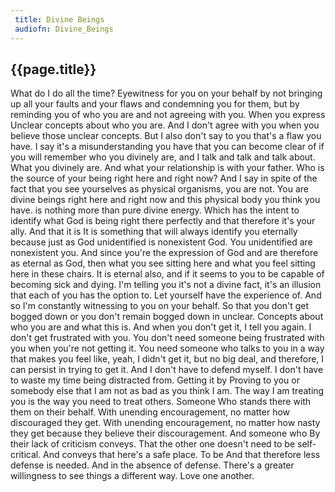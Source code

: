 ```yaml
---
 title: Divine Beings
 audiofn: Divine_Beings
---
```


## {{page.title}}

What do I do all the time? Eyewitness for you on your behalf by not
bringing up all your faults and your flaws and condemning you for them,
but by reminding you of who you are and not agreeing with you. When you
express Unclear concepts about who you are. And I don't agree with you
when you believe those unclear concepts. But I also don't say to you
that's a flaw you have. I say it's a misunderstanding you have that you
can become clear of if you will remember who you divinely are, and I
talk and talk and talk about. What you divinely are. And what your
relationship is with your father. Who is the source of your being right
here and right now? And I say in spite of the fact that you see
yourselves as physical organisms, you are not. You are divine beings
right here and right now and this physical body you think you have. is
nothing more than pure divine energy. Which has the intent to identify
what God is being right there perfectly and that therefore it's your
ally. And that it is It is something that will always identify you
eternally because just as God unidentified is nonexistent God. You
unidentified are nonexistent you. And since you're the expression of God
and are therefore as eternal as God, then what you see sitting here and
what you feel sitting here in these chairs. It is eternal also, and if
it seems to you to be capable of becoming sick and dying. I'm telling
you it's not a divine fact, it's an illusion that each of you has the
option to. Let yourself have the experience of. And so I'm constantly
witnessing to you on your behalf. So that you don't get bogged down or
you don't remain bogged down in unclear. Concepts about who you are and
what this is. And when you don't get it, I tell you again. I don't get
frustrated with you. You don't need someone being frustrated with you
when you're not getting it. You need someone who talks to you in a way
that makes you feel like, yeah, I didn't get it, but no big deal, and
therefore, I can persist in trying to get it. And I don't have to defend
myself. I don't have to waste my time being distracted from. Getting it
by Proving to you or somebody else that I am not as bad as you think I
am. The way I am treating you is the way you need to treat others.
Someone Who stands there with them on their behalf. With unending
encouragement, no matter how discouraged they get. With unending
encouragement, no matter how nasty they get because they believe their
discouragement. And someone who By their lack of criticism conveys. That
the other one doesn't need to be self-critical. And conveys that here's
a safe place. To be And that therefore less defense is needed. And in
the absence of defense. There's a greater willingness to see things a
different way. Love one another.

